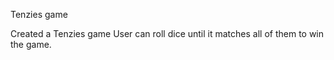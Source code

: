 Tenzies game

Created a Tenzies game
User can roll dice until it matches all of them to win the game.
